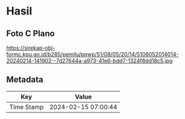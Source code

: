 # Hasil

## Foto C Plano

https://sirekap-obj-formc.kpu.go.id/b285/pemilu/ppwp/51/08/05/20/14/5108052014014-20240214-141902--7d27644a-a973-41e6-bdd7-1324f8dd18c5.jpg


## Metadata

| Key        | Value               |
| ---------- | ------------------- |
| Time Stamp | 2024-02-15 07:00:44 |



